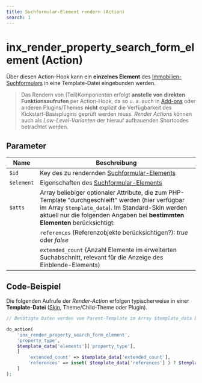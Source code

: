 ```yaml
---
title: Suchformular-Element rendern (Action)
search: 1
---
```


# inx_render_property_search_form_element (Action)

Über diesen Action-Hook kann ein **einzelnes Element** des [Immobilien-Suchformulars](../komponenten/index.html) in eine Template-Datei eingebunden werden.

> Das Rendern von (Teil)Komponenten erfolgt **anstelle von direkten Funktionsaufrufen** per Action-Hook, da so u. a. auch in [Add-ons](../add-ons.html) oder anderen Plugins/Themes **nicht** explizit die Verfügbarkeit des Kickstart-Basisplugins geprüft werden muss. <i>Render Actions</i> können auch als <i>Low-Level-Varianten</i> der hierauf aufbauenden Shortcodes betrachtet werden.

## Parameter

| Name | Beschreibung |
| ---- | ------------ |
| `$id` | Key des zu rendernden [Suchformular-Elements](filter-inx-search-form-elements.html#Das-Elements-Array-im-Detail) |
| `$element` | Eigenschaften des [Suchformular-Elements](filter-inx-search-form-elements.html#Das-Elements-Array-im-Detail) |
| `$atts` | Array beliebiger optionaler Attribute, die zum PHP-Template "durchgeschleift" werden (hier verfügbar im Array `$template_data`). Im Standard-Skin werden aktuell nur die folgenden Angaben bei **bestimmten Elementen** berücksichtigt: |
| | `references` (Referenzobjekte berücksichtigen?): *true* oder *false* |
| | `extended_count` (Anzahl Elemente im erweiterten Suchabschnitt, relevant für die Anzeige des Einblende-Elements) |

## Code-Beispiel

Die folgenden Aufrufe der <i>Render-Action</i> erfolgen typischerweise in einer **Template-Datei** ([Skin](../anpassung-erweiterung/skins.html), Theme/Child-Theme oder Plugin).

```php
// Benötigte Daten werden vom Parent-Template im Array $template_data bereitgestellt.

do_action(
	'inx_render_property_search_form_element',
	'property_type',
	$template_data['elements']['property_type'],
	[
		'extended_count' => $template_data['extended_count'],
		'references' => isset( $template_data['references'] ) ? $template_data['references'] : ''
	]
);
```
